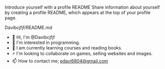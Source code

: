 Introduce yourself with a profile README
Share information about yourself by creating a profile README, which appears at the top of your profile page.

Davibcjfjf/README.md
- 👋 Hi, I'm @Davibcjfjf
- 👀 I'm interested in programming.
- 🌱 I am currently learning courses and reading books.
- ⚡ I'm looking to collaborate on games, selling websites and images.
- 📫 How to contact me; edavi6804@gmail.com

<!---
Davibcjfjf/Davibcjfjf is a ✨ special ✨ repository because its `README.md` (this file) appears on your GitHub profile.
You can click the Preview link to take a look at your changes.
--->
